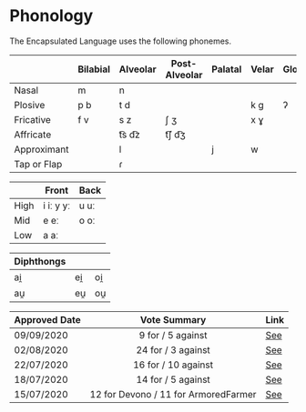 # Phonology

The Encapsulated Language uses the following phonemes.

|             | Bilabial | Alveolar | Post-Alveolar | Palatal | Velar | Glottal |
| ----------- | -------- | -------- | ------------- | ------- | ----- | ------- |
| Nasal       | m        | n        |               |         |       |         |
| Plosive     | p b      | t d      |               |         | k g   | ʔ       |
| Fricative   | f v      | s z      | ʃ ʒ           |         | x ɣ   |         |
| Affricate   |          | t͡s d͡z    | t͡ʃ d͡ʒ         |         |       |         |
| Approximant |          | l        |               | j       | w     |         |
| Tap or Flap |          | ɾ        |               |         |       |         |

|      | Front     | Back |
| ---- | --------- | ---- |
| High | i iː y yː | u uː |
| Mid  | e eː      | o oː |
| Low  | a aː      |      |

| Diphthongs |     |     |
| ---------- | --- | --- |
| ai̯         | ei̯  | oi̯  |
| au̯         | eu̯  | ou̯  |

| Approved Date |             Vote Summary             | Link                                                                                                                                                                      |
| ------------- | :----------------------------------: | ------------------------------------------------------------------------------------------------------------------------------------------------------------------------- |
| 09/09/2020    |          9 for / 5 against          | [See](https://www.reddit.com/r/EncapsulatedLanguage/comments/io4zoz/official_proposal_vote_to_modify_the_phonotactics/)                                                             |
| 02/08/2020    |          24 for / 3 against          | [See](https://www.reddit.com/r/EncapsulatedLanguage/comments/i12ryt/official_proposal_vote_to_officialize_a/)                                                             |
| 22/07/2020    |         16 for / 10 against          | [See](https://www.reddit.com/r/EncapsulatedLanguage/comments/huihs2/official_proposal_vote_to_replace_the_trilled_r/?utm_source=share&utm_medium=ios_app&utm_name=iossmf) |
| 18/07/2020    |          14 for / 5 against          | [See](https://www.reddit.com/r/EncapsulatedLanguage/comments/hs66eh/official_proposal_vote_to_slightly_modify_the/)                                                       |
| 15/07/2020    | 12 for Devono / 11 for ArmoredFarmer | [See](https://www.reddit.com/r/EncapsulatedLanguage/comments/hqbnuh/official_phonology_proposal_final_round_of_voting/)                                                   |

